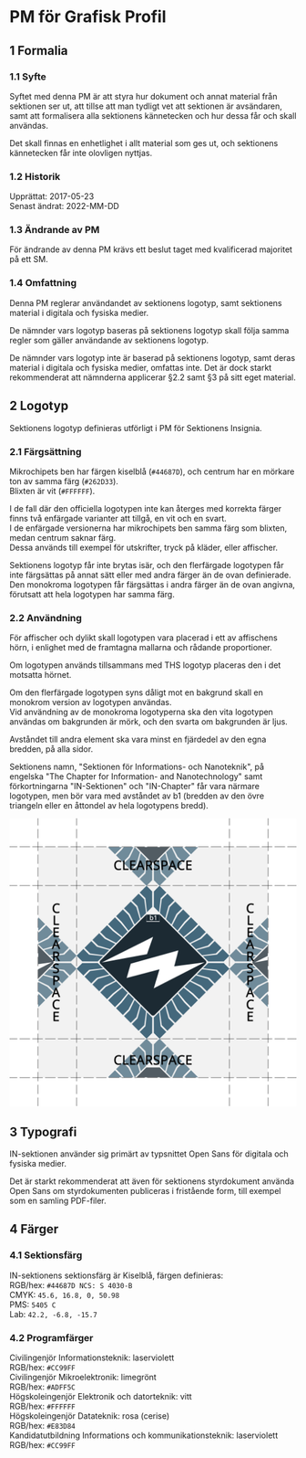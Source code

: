 # PM för Grafisk Profil

## 1 Formalia

### 1.1 Syfte

Syftet med denna PM är att styra hur dokument och annat material från sektionen ser ut, att tillse att man tydligt vet att sektionen är avsändaren, samt att formalisera alla sektionens kännetecken och hur dessa får och skall användas.

Det skall finnas en enhetlighet i allt material som ges ut, och sektionens kännetecken får inte olovligen nyttjas.

### 1.2 Historik

Upprättat: 2017-05-23  
Senast ändrat: 2022-MM-DD

### 1.3 Ändrande av PM

För ändrande av denna PM krävs ett beslut taget med kvalificerad majoritet på ett SM.

### 1.4 Omfattning

Denna PM reglerar användandet av sektionens logotyp, samt sektionens material i digitala och fysiska medier.

De nämnder vars logotyp baseras på sektionens logotyp skall följa samma regler som gäller användande av sektionens logotyp.

De nämnder vars logotyp inte är baserad på sektionens logotyp, samt deras material i digitala och fysiska medier, omfattas inte.
Det är dock starkt rekommenderat att nämnderna applicerar §2.2 samt §3 på sitt eget material.

## 2 Logotyp

Sektionens logotyp definieras utförligt i PM för Sektionens Insignia.

### 2.1 Färgsättning

Mikrochipets ben har färgen kiselblå (`#44687D`), och centrum har en mörkare ton av samma färg (`#262D33`).  
Blixten är vit (`#FFFFFF`).

I de fall där den officiella logotypen inte kan återges med korrekta färger finns två enfärgade varianter att tillgå, en vit och en svart.  
I de enfärgade versionerna har mikrochipets ben samma färg som blixten, medan centrum saknar färg.  
Dessa används till exempel för utskrifter, tryck på kläder, eller affischer.

Sektionens logotyp får inte brytas isär, och den flerfärgade logotypen får inte färgsättas på annat sätt eller med andra färger än de ovan definierade.  
Den monokroma logotypen får färgsättas i andra färger än de ovan angivna, förutsatt att hela logotypen har samma färg.

### 2.2 Användning

För affischer och dylikt skall logotypen vara placerad i ett av affischens hörn, i enlighet med de framtagna mallarna och rådande proportioner.  

Om logotypen används tillsammans med THS logotyp placeras den i det motsatta hörnet.

Om den flerfärgade logotypen syns dåligt mot en bakgrund skall en monokrom version av logotypen användas.  
Vid användning av de monokroma logotyperna ska den vita logotypen användas om bakgrunden är mörk, och den svarta om bakgrunden är ljus.

Avståndet till andra element ska vara minst en fjärdedel av den egna bredden, på alla sidor.

Sektionens namn, "Sektionen för Informations- och Nanoteknik", på engelska "The Chapter for Information- and Nanotechnology" samt förkortningarna "IN-Sektionen" och "IN-Chapter" får vara närmare logotypen, men bör vara med avståndet av b1 (bredden av den övre triangeln eller en åttondel av hela logotypens bredd).

![Hur sektionens logotyp skall placeras i förhållande till andra sidelement](./img/logospacing.png)

## 3 Typografi

IN-sektionen använder sig primärt av typsnittet Open Sans för digitala och fysiska medier.

Det är starkt rekommenderat att även för sektionens styrdokument använda Open Sans om styrdokumenten publiceras i fristående form, till exempel som en samling PDF-filer.

## 4 Färger

### 4.1 Sektionsfärg

IN-sektionens sektionsfärg är Kiselblå, färgen definieras:  
RGB/hex: `#44687D NCS: S 4030-B`  
CMYK: `45.6, 16.8, 0, 50.98`  
PMS: `5405 C`  
Lab: `42.2, -6.8, -15.7`

### 4.2 Programfärger

Civilingenjör Informationsteknik: laserviolett  
RGB/hex: `#CC99FF`  
Civilingenjör Mikroelektronik: limegrönt  
RGB/hex: `#ADFF5C`  
Högskoleingenjör Elektronik och datorteknik: vitt  
RGB/hex: `#FFFFFF`  
Högskoleingenjör Datateknik: rosa (cerise)  
RGB/hex: `#E83D84`  
Kandidatutbildning Informations och kommunikationsteknik: laserviolett  
RGB/hex: `#CC99FF`
